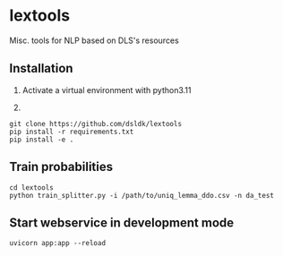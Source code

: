 # lextools
Misc. tools for NLP based on DLS's resources

## Installation

1. Activate a virtual environment with python3.11

2. 

```
git clone https://github.com/dsldk/lextools
pip install -r requirements.txt
pip install -e .
```

## Train probabilities

```
cd lextools
python train_splitter.py -i /path/to/uniq_lemma_ddo.csv -n da_test

```

## Start webservice in development mode

```
uvicorn app:app --reload


